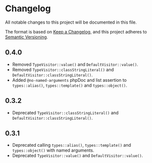 # Changelog

All notable changes to this project will be documented in this file.

The format is based on [Keep a Changelog](https://keepachangelog.com/en/1.1.0/),
and this project adheres to [Semantic Versioning](https://semver.org/spec/v2.0.0.html).

## 0.4.0

- Removed `TypeVisitor::value()` and `DefaultVisitor::value()`.
- Removed `TypeVisitor::classStringLiteral()` and `DefaultVisitor::classStringLiteral()`.
- Added `@no-named-arguments` phpDoc and list assertion to `types::alias()`, `types::template()` and `types::object()`.

## 0.3.2

- Deprecated `TypeVisitor::classStringLiteral()` and `DefaultVisitor::classStringLiteral()`.

## 0.3.1

- Deprecated calling `types::alias()`, `types::template()` and `types::object()` with named arguments.
- Deprecated `TypeVisitor::value()` and `DefaultVisitor::value()`.
